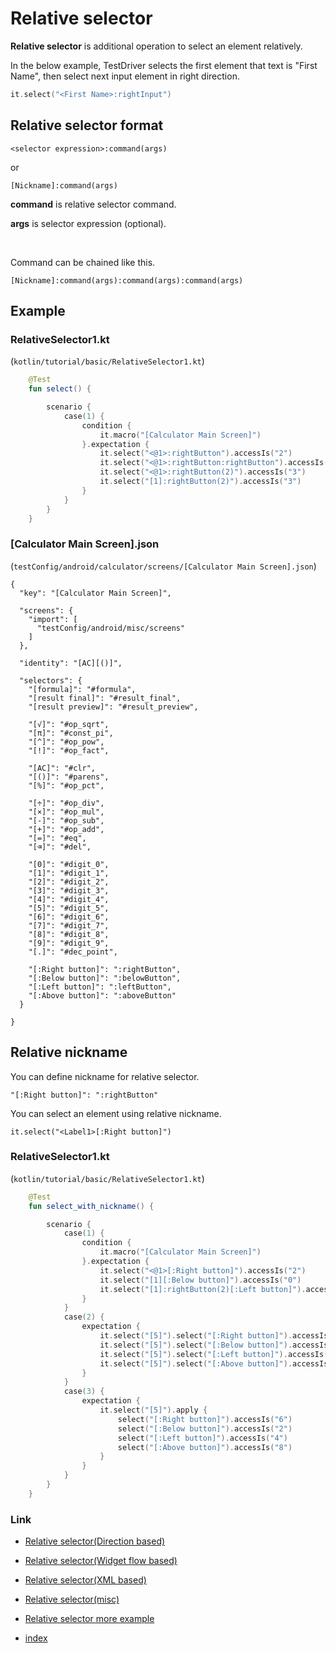 # Relative selector

**Relative selector** is additional operation to select an element relatively.

In the below example, TestDriver selects the first element that text is "First Name", then select next input element in
right direction.

```kotlin
it.select("<First Name>:rightInput")
```

## Relative selector format

```
<selector expression>:command(args)
```

or

```
[Nickname]:command(args)
```

**command** is relative selector command.

**args** is selector expression (optional).


<br>

Command can be chained like this.

```
[Nickname]:command(args):command(args):command(args)
```

## Example

### RelativeSelector1.kt

(`kotlin/tutorial/basic/RelativeSelector1.kt`)

```kotlin
    @Test
    fun select() {

        scenario {
            case(1) {
                condition {
                    it.macro("[Calculator Main Screen]")
                }.expectation {
                    it.select("<@1>:rightButton").accessIs("2")
                    it.select("<@1>:rightButton:rightButton").accessIs("3")
                    it.select("<@1>:rightButton(2)").accessIs("3")
                    it.select("[1]:rightButton(2)").accessIs("3")
                }
            }
        }
    }
```

### [Calculator Main Screen].json

(`testConfig/android/calculator/screens/[Calculator Main Screen].json`)

```
{
  "key": "[Calculator Main Screen]",

  "screens": {
    "import": [
      "testConfig/android/misc/screens"
    ]
  },

  "identity": "[AC][()]",

  "selectors": {
    "[formula]": "#formula",
    "[result final]": "#result_final",
    "[result preview]": "#result_preview",

    "[√]": "#op_sqrt",
    "[π]": "#const_pi",
    "[^]": "#op_pow",
    "[!]": "#op_fact",

    "[AC]": "#clr",
    "[()]": "#parens",
    "[%]": "#op_pct",

    "[÷]": "#op_div",
    "[×]": "#op_mul",
    "[-]": "#op_sub",
    "[+]": "#op_add",
    "[=]": "#eq",
    "[⌫]": "#del",

    "[0]": "#digit_0",
    "[1]": "#digit_1",
    "[2]": "#digit_2",
    "[3]": "#digit_3",
    "[4]": "#digit_4",
    "[5]": "#digit_5",
    "[6]": "#digit_6",
    "[7]": "#digit_7",
    "[8]": "#digit_8",
    "[9]": "#digit_9",
    "[.]": "#dec_point",

    "[:Right button]": ":rightButton",
    "[:Below button]": ":belowButton",
    "[:Left button]": ":leftButton",
    "[:Above button]": ":aboveButton"
  }

}
```

## Relative nickname

You can define nickname for relative selector.

```
"[:Right button]": ":rightButton"
```

You can select an element using relative nickname.

```
it.select("<Label1>[:Right button]")
```

### RelativeSelector1.kt

(`kotlin/tutorial/basic/RelativeSelector1.kt`)

```kotlin
    @Test
    fun select_with_nickname() {

        scenario {
            case(1) {
                condition {
                    it.macro("[Calculator Main Screen]")
                }.expectation {
                    it.select("<@1>[:Right button]").accessIs("2")
                    it.select("[1][:Below button]").accessIs("0")
                    it.select("[1]:rightButton(2)[:Left button]").accessIs("2")
                }
            }
            case(2) {
                expectation {
                    it.select("[5]").select("[:Right button]").accessIs("6")
                    it.select("[5]").select("[:Below button]").accessIs("2")
                    it.select("[5]").select("[:Left button]").accessIs("4")
                    it.select("[5]").select("[:Above button]").accessIs("8")
                }
            }
            case(3) {
                expectation {
                    it.select("[5]").apply {
                        select("[:Right button]").accessIs("6")
                        select("[:Below button]").accessIs("2")
                        select("[:Left button]").accessIs("4")
                        select("[:Above button]").accessIs("8")
                    }
                }
            }
        }
    }
```

### Link

- [Relative selector(Direction based)](relative_selector_direction.md)
- [Relative selector(Widget flow based)](relative_selector_flow.md)
- [Relative selector(XML based)](relative_selector_xml.md)
- [Relative selector(misc)](relative_selector_misc.md)
- [Relative selector more example](relative_selector_more_example.md)


- [index](../../../index.md)

